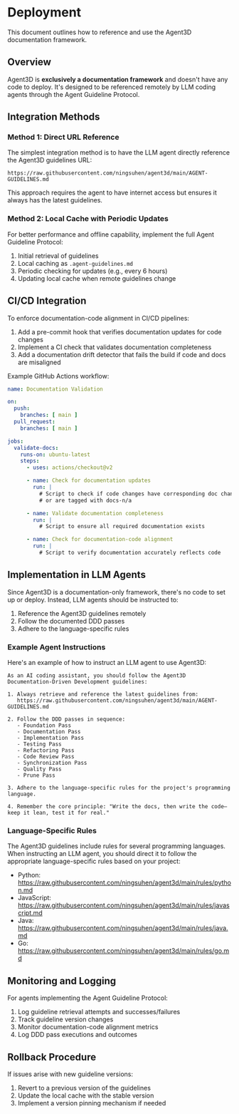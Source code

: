 # Deployment

This document outlines how to reference and use the Agent3D documentation framework.

## Overview

Agent3D is **exclusively a documentation framework** and doesn't have any code to deploy. It's designed to be referenced remotely by LLM coding agents through the Agent Guideline Protocol.

## Integration Methods

### Method 1: Direct URL Reference

The simplest integration method is to have the LLM agent directly reference the Agent3D guidelines URL:

```
https://raw.githubusercontent.com/ningsuhen/agent3d/main/AGENT-GUIDELINES.md
```

This approach requires the agent to have internet access but ensures it always has the latest guidelines.

### Method 2: Local Cache with Periodic Updates

For better performance and offline capability, implement the full Agent Guideline Protocol:

1. Initial retrieval of guidelines
2. Local caching as `.agent-guidelines.md`
3. Periodic checking for updates (e.g., every 6 hours)
4. Updating local cache when remote guidelines change

## CI/CD Integration

To enforce documentation-code alignment in CI/CD pipelines:

1. Add a pre-commit hook that verifies documentation updates for code changes
2. Implement a CI check that validates documentation completeness
3. Add a documentation drift detector that fails the build if code and docs are misaligned

Example GitHub Actions workflow:

```yaml
name: Documentation Validation

on:
  push:
    branches: [ main ]
  pull_request:
    branches: [ main ]

jobs:
  validate-docs:
    runs-on: ubuntu-latest
    steps:
      - uses: actions/checkout@v2

      - name: Check for documentation updates
        run: |
          # Script to check if code changes have corresponding doc changes
          # or are tagged with docs-n/a

      - name: Validate documentation completeness
        run: |
          # Script to ensure all required documentation exists

      - name: Check for documentation-code alignment
        run: |
          # Script to verify documentation accurately reflects code
```

## Implementation in LLM Agents

Since Agent3D is a documentation-only framework, there's no code to set up or deploy. Instead, LLM agents should be instructed to:

1. Reference the Agent3D guidelines remotely
2. Follow the documented DDD passes
3. Adhere to the language-specific rules

### Example Agent Instructions

Here's an example of how to instruct an LLM agent to use Agent3D:

```
As an AI coding assistant, you should follow the Agent3D Documentation-Driven Development guidelines:

1. Always retrieve and reference the latest guidelines from:
   https://raw.githubusercontent.com/ningsuhen/agent3d/main/AGENT-GUIDELINES.md

2. Follow the DDD passes in sequence:
   - Foundation Pass
   - Documentation Pass
   - Implementation Pass
   - Testing Pass
   - Refactoring Pass
   - Code Review Pass
   - Synchronization Pass
   - Quality Pass
   - Prune Pass

3. Adhere to the language-specific rules for the project's programming language.

4. Remember the core principle: "Write the docs, then write the code—keep it lean, test it for real."
```

### Language-Specific Rules

The Agent3D guidelines include rules for several programming languages. When instructing an LLM agent, you should direct it to follow the appropriate language-specific rules based on your project:

- Python: https://raw.githubusercontent.com/ningsuhen/agent3d/main/rules/python.md
- JavaScript: https://raw.githubusercontent.com/ningsuhen/agent3d/main/rules/javascript.md
- Java: https://raw.githubusercontent.com/ningsuhen/agent3d/main/rules/java.md
- Go: https://raw.githubusercontent.com/ningsuhen/agent3d/main/rules/go.md

## Monitoring and Logging

For agents implementing the Agent Guideline Protocol:

1. Log guideline retrieval attempts and successes/failures
2. Track guideline version changes
3. Monitor documentation-code alignment metrics
4. Log DDD pass executions and outcomes

## Rollback Procedure

If issues arise with new guideline versions:

1. Revert to a previous version of the guidelines
2. Update the local cache with the stable version
3. Implement a version pinning mechanism if needed
